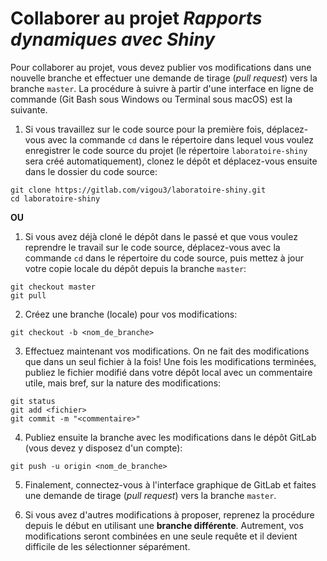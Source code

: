 <!-- Emacs: -*- coding: utf-8; eval: (auto-fill-mode -1); eval: (visual-line-mode t) -*- -->

# Collaborer au projet *Rapports dynamiques avec Shiny*

Pour collaborer au projet, vous devez publier vos modifications dans une nouvelle branche et effectuer une demande de tirage (*pull request*) vers la branche `master`. La procédure à suivre à partir d'une interface en ligne de commande (Git Bash sous Windows ou Terminal sous macOS) est la suivante.

1. Si  vous travaillez sur le code source pour la première fois, déplacez-vous avec la commande `cd` dans le répertoire dans lequel vous voulez enregistrer le code source du projet (le répertoire `laboratoire-shiny` sera créé automatiquement), clonez le dépôt et déplacez-vous ensuite dans le dossier du code source:

```
git clone https://gitlab.com/vigou3/laboratoire-shiny.git
cd laboratoire-shiny
```

**OU**

1. Si vous avez déjà cloné le dépôt dans le passé et que vous voulez reprendre le travail sur le code source, déplacez-vous avec la commande `cd` dans le répertoire du code source, puis mettez à jour votre copie locale du dépôt depuis la branche `master`:

```
git checkout master
git pull
```

2. Créez une branche (locale) pour vos modifications:

```
git checkout -b <nom_de_branche>
```
	
3. Effectuez maintenant vos modifications. On ne fait des modifications que dans un seul fichier à la fois! Une fois les modifications terminées, publiez le fichier modifié dans votre dépôt local avec un commentaire utile, mais bref, sur la nature des modifications:
    
```
git status
git add <fichier>
git commit -m "<commentaire>"
```

4. Publiez ensuite la branche avec les modifications dans le dépôt GitLab (vous devez y disposez d'un compte):

```
git push -u origin <nom_de_branche>
```
	
5. Finalement, connectez-vous à l'interface graphique de GitLab et faites une demande de tirage (*pull request*) vers la branche `master`.

6. Si vous avez d'autres modifications à proposer, reprenez la procédure depuis le début en utilisant une **branche différente**. Autrement, vos modifications seront combinées en une seule requête et il devient difficile de les sélectionner séparément.
